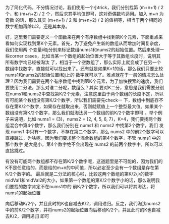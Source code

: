 为了简化代码，不分情况讨论，我们使用一个小trick，我们分别找第 (m+n+1) / 2 个，和 (m+n+2) / 2 个，然后求其平均值即可，这对奇偶数均适用。加入 m+n 为奇数
的话，那么其实 (m+n+1) / 2 和 (m+n+2) / 2 的值相等，相当于两个相同的数字相加再除以2，还是其本身。

好，这里我们需要定义一个函数来在两个有序数组中找到第K个元素，下面重点来看如何实现找到第K个元素。首先，为了避免产生新的数组从而增加时间复杂度，我们使用两
个变量i和j分别来标记数组nums1和nums2的起始位置。然后来处理一些corner cases，比如当某一个数组的起始位置大于等于其数组长度时，说明其所有数字均已经被淘汰
了，相当于一个空数组了，那么实际上就变成了在另一个数组中找数字，直接就可以找出来了。还有就是如果K=1的话，那么我们只要比较nums1和nums2的起始位置i和j上的
数字就可以了。难点就在于一般的情况怎么处理？因为我们需要在两个有序数组中找到第K个元素，为了加快搜索的速度，我们要使用二分法，那么对谁二分呢，数组么？其实
要对K二分，意思是我们需要分别在nums1和nums2中查找第K/2个元素，注意这里由于两个数组的长度不定，所以有可能某个数组没有第K/2个数字，所以我们需要先check一
下，数组中到底存不存在第K/2个数字，如果存在就取出来，否则就赋值上一个整型最大值。如果某个数组没有第K/2个数字，那么我们就淘汰另一个数组的前K/2个数字即可
。举个例子来说吧，比如 nums1 = {3}，nums2 = {2, 4, 5, 6, 7}，K=4，我们要找两个数组混合中第4个数字，那么我们分别在 nums1 和 nums2 中找第2个数字，我们
发现 nums1 中只有一个数字，不存在第二个数字，那么 nums2 中的前2个数字可以直接跳过，为啥呢，因为我们要求整个混合数组的第4个数字，不管 nums1 中的那个数字
是大是小，第4个数字绝不会出现在 nums2 的前两个数字中，所以可以直接跳过。


有没有可能两个数组都不存在第K/2个数字呢，这道题里是不可能的，因为我们的K不是任意给的，而是给的m+n的中间值，所以必定至少会有一个数组是存在第K/2个数字的。
最后就是二分法的核心啦，比较这两个数组的第K/2小的数字midVal1和midVal2的大小，如果第一个数组的第K/2个数字小的话，那么说明我们要找的数字肯定不在nums1中的
前K/2个数字，所以我们可以将其淘汰，将nums1的起始位置

向后移动K/2个，并且此时的K也自减去K/2，调用递归。反之，我们淘汰nums2中的前K/2个数字，并将nums2的起始位置向后移动K/2个，并且此时的K也自减去K/2，调用递归
即可
